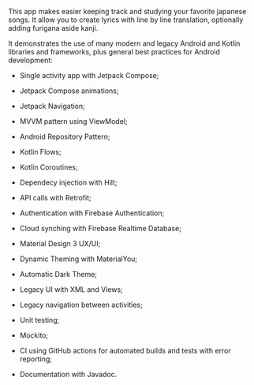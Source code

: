 This app makes easier keeping track and studying your favorite japanese songs. It allow you to create lyrics with line by line translation, optionally adding furigana aside kanji.

It demonstrates the use of many modern and legacy Android and Kotlin libraries and frameworks, plus general best practices for Android development:

- Single activity app with Jetpack Compose;
- Jetpack Compose animations;
- Jetpack Navigation;

- MVVM pattern using ViewModel;
- Android Repository Pattern;
- Kotlin Flows;
- Kotlin Coroutines;

- Dependecy injection with Hilt;
- API calls with Retrofit;

- Authentication with Firebase Authentication;
- Cloud synching with Firebase Realtime Database;

- Material Design 3 UX/UI;
- Dynamic Theming with MaterialYou;
- Automatic Dark Theme;

- Legacy UI with XML and Views;
- Legacy navigation between activities;

- Unit testing;
- Mockito;
- CI using GitHub actions for automated builds and tests with error reporting;
- Documentation with Javadoc.
